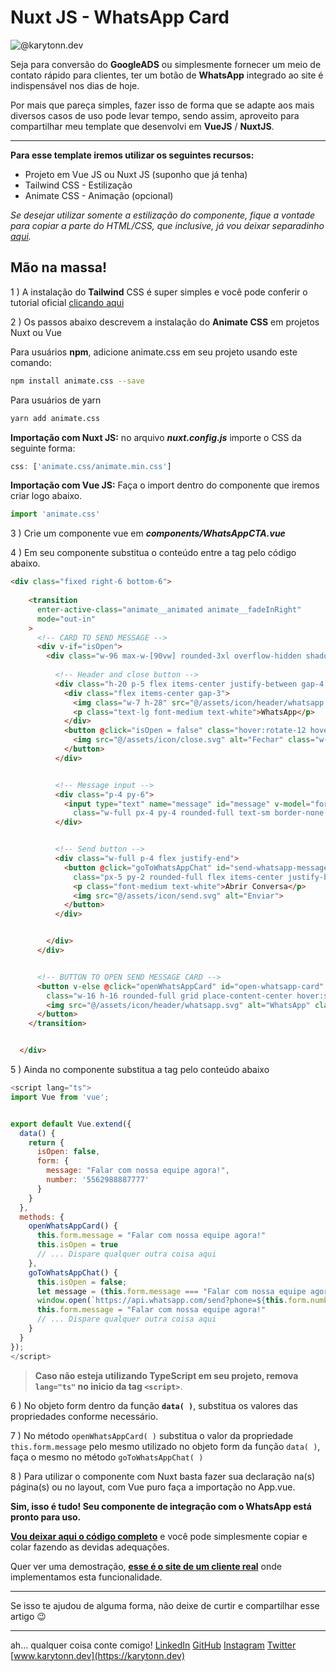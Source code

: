 # Nuxt JS - WhatsApp Card

![@karytonn.dev](https://media-exp1.licdn.com/dms/image/D4D12AQE8EfAx1Ra6Sg/article-cover_image-shrink_720_1280/0/1669902162582?e=1675296000&v=beta&t=PSm-62l2pUqMfOTNjMsarXh66Y0nnIUxoUzZ0yizU88 "@karytonn.dev")

Seja para conversão do **GoogleADS** ou simplesmente fornecer um meio de contato rápido para clientes, ter um botão de **WhatsApp** integrado ao site é indispensável nos dias de hoje.

Por mais que pareça simples, fazer isso de forma que se adapte aos mais diversos casos de uso pode levar tempo, sendo assim, aproveito para compartilhar meu template que desenvolvi em **VueJS** / **NuxtJS**.

---

**Para esse template iremos utilizar os seguintes recursos:**

- Projeto em Vue JS ou Nuxt JS (suponho que já tenha)
- Tailwind CSS - Estilização
- Animate CSS - Animação (opcional)

*Se desejar utilizar somente a estilização do componente, fique a vontade para copiar a parte do HTML/CSS, que inclusive, já vou deixar separadinho [aqui](https://gist.github.com/Karytonn/badd57bfdc472a221f4d714cf01bebe7).*

## Mão na massa!


1 ) A instalação do **Tailwind** CSS é super simples e você pode conferir o tutorial oficial [clicando aqui](https://tailwindcss.com/docs/installation/framework-guides)

2 ) Os passos abaixo descrevem a instalação do **Animate CSS** em projetos Nuxt ou Vue

Para usuários **npm**, adicione animate.css em seu projeto usando este comando:

```bash
npm install animate.css --save
```

Para usuários de yarn

```bash
yarn add animate.css
````

**Importação com Nuxt JS:** no arquivo ***nuxt.config.js*** importe o CSS da seguinte forma:

```javascript
css: ['animate.css/animate.min.css']
````

**Importação com Vue JS:** Faça o import dentro do componente que iremos criar logo abaixo.

```javascript
import 'animate.css'
````

3 ) Crie um componente vue em ***components/WhatsAppCTA.vue***

4 ) Em seu componente substitua o conteúdo entre a tag **<template>...</template>** pelo código abaixo.

```html
<div class="fixed right-6 bottom-6">
    
    <transition 
      enter-active-class="animate__animated animate__fadeInRight"
      mode="out-in"
    >
      <!-- CARD TO SEND MESSAGE -->
      <div v-if="isOpen">
        <div class="w-96 max-w-[90vw] rounded-3xl overflow-hidden shadow-2xl shadow-[#075E54]/50 bg-[#E7E7E7]">
          
          <!-- Header and close button -->
          <div class="h-20 p-5 flex items-center justify-between gap-4 bg-[#25D366]">
            <div class="flex items-center gap-3">
              <img class="w-7 h-28" src="@/assets/icon/header/whatsapp.svg" alt="WP">
              <p class="text-lg font-medium text-white">WhatsApp</p>
            </div>
            <button @click="isOpen = false" class="hover:rotate-12 hover:scale-110" title="Fechar">
              <img src="@/assets/icon/close.svg" alt="Fechar" class="w-8 h-8">
            </button>
          </div>


          <!-- Message input -->
          <div class="p-4 py-6">
            <input type="text" name="message" id="message" v-model="form.message" maxlength="140" title="Mensagem"
              class="w-full px-4 py-4 rounded-full text-sm border-none text-[#075E54]">
          </div>


          <!-- Send button -->
          <div class="w-full p-4 flex justify-end">
            <button @click="goToWhatsAppChat" id="send-whatsapp-message" title="Enviar mensagem"
              class="px-5 py-2 rounded-full flex items-center justify-between gap-1 bg-[#25D366] hover:scale-105 hover:shadow-lg hover:shadow-[#075E54]/30 transition-all duration-300">
              <p class="font-medium text-white">Abrir Conversa</p>
              <img src="@/assets/icon/send.svg" alt="Enviar">
            </button>
          </div>


        </div>
      </div>


      <!-- BUTTON TO OPEN SEND MESSAGE CARD -->
      <button v-else @click="openWhatsAppCard" id="open-whatsapp-card" 
        class="w-16 h-16 rounded-full grid place-content-center hover:scale-105 transition-all duration-300 bg-[#25D366] shadow-xl shadow-[#075E54]/20" title="WhatsApp">
        <img src="@/assets/icon/header/whatsapp.svg" alt="WhatsApp" class="w-8 h-8">
      </button>
    </transition>


  </div>
```

5 ) Ainda no componente substitua a tag **<script>...</script>** pelo conteúdo abaixo

```javascript
<script lang="ts">
import Vue from 'vue';


export default Vue.extend({
  data() {
    return {
      isOpen: false,
      form: {
        message: "Falar com nossa equipe agora!",
        number: '5562988887777'
      }
    }
  },
  methods: {
    openWhatsAppCard() {
      this.form.message = "Falar com nossa equipe agora!"
      this.isOpen = true
      // ... Dispare qualquer outra coisa aqui
    },
    goToWhatsAppChat() {
      this.isOpen = false;
      let message = (this.form.message === "Falar com nossa equipe agora!")? " " : this.form.message;
      window.open(`https://api.whatsapp.com/send?phone=${this.form.number}&text=${message}`, '_blank')
      this.form.message = "Falar com nossa equipe agora!"
      // ... Dispare qualquer outra coisa aqui
    }
  }
});
</script>
````
> **Caso não esteja utilizando TypeScript em seu projeto, remova `lang="ts"` no inicio da tag `<script>`**.
    
6 ) No objeto form dentro da função **`data( )`**, substitua os valores das propriedades conforme necessário.

7 ) No método `openWhatsAppCard( )` substitua o valor da propriedade `this.form.message` pelo mesmo utilizado no objeto form da função `data( )`, faça o mesmo no método `goToWhatsAppChat( )`

8 ) Para utilizar o componente com Nuxt basta fazer sua declaração na(s) página(s) ou no layout, com Vue puro faça a importação no App.vue.

**Sim, isso é tudo! Seu componente de integração com o WhatsApp está pronto para uso.**

[**Vou deixar aqui o código completo**](https://gist.github.com/Karytonn/86ad00b8a1f95a17f56bc5f0cceaff87) e você pode simplesmente copiar e colar fazendo as devidas adequações.

Quer ver uma demostração, [**esse é o site de um cliente real**](https://www.procopioeoliveira.com.br/) onde implementamos esta funcionalidade.

---

Se isso te ajudou de alguma forma, não deixe de curtir e compartilhar esse artigo 😉

---
ah... qualquer coisa conte comigo!
[LinkedIn](https://www.linkedin.com/in/karytonn/)
[GitHub](https://github.com/Karytonn)
[Instagram](https://www.instagram.com/karytonn.dev/)
[Twitter](https://twitter.com/karytonn)
[www.karytonn.dev](https://karytonn.dev)
